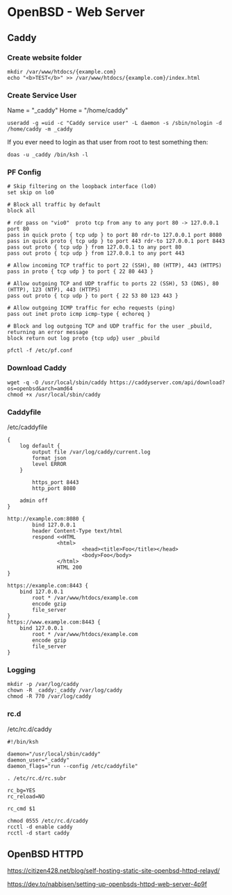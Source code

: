 # OpenBSD - Web Server

## Caddy

### Create website folder

```
mkdir /var/www/htdocs/{example.com}
echo "<b>TEST</b>" >> /var/www/htdocs/{example.com}/index.html
```

### Create Service User

Name = "_caddy" Home = "/home/caddy"
```
useradd -g =uid -c "Caddy service user" -L daemon -s /sbin/nologin -d /home/caddy -m _caddy
```

If you ever need to login as that user from root to test something then:

```
doas -u _caddy /bin/ksh -l
```

### PF Config

```
# Skip filtering on the loopback interface (lo0)
set skip on lo0

# Block all traffic by default
block all

# rdr pass on "vio0"  proto tcp from any to any port 80 -> 127.0.0.1 port 80
pass in quick proto { tcp udp } to port 80 rdr-to 127.0.0.1 port 8080
pass in quick proto { tcp udp } to port 443 rdr-to 127.0.0.1 port 8443
pass out proto { tcp udp } from 127.0.0.1 to any port 80
pass out proto { tcp udp } from 127.0.0.1 to any port 443

# Allow incoming TCP traffic to port 22 (SSH), 80 (HTTP), 443 (HTTPS)
pass in proto { tcp udp } to port { 22 80 443 }

# Allow outgoing TCP and UDP traffic to ports 22 (SSH), 53 (DNS), 80 (HTTP), 123 (NTP), 443 (HTTPS)
pass out proto { tcp udp } to port { 22 53 80 123 443 }

# Allow outgoing ICMP traffic for echo requests (ping)
pass out inet proto icmp icmp-type { echoreq }

# Block and log outgoing TCP and UDP traffic for the user _pbuild, returning an error message
block return out log proto {tcp udp} user _pbuild
```

```
pfctl -f /etc/pf.conf
```

### Download Caddy

```
wget -q -O /usr/local/sbin/caddy https://caddyserver.com/api/download?os=openbsd&arch=amd64
chmod +x /usr/local/sbin/caddy
```

### Caddyfile

/etc/caddyfile

```
{
	log default {
		output file /var/log/caddy/current.log
		format json
		level ERROR
	}

        https_port 8443
        http_port 8080

	admin off
}

http://example.com:8080 {
        bind 127.0.0.1
        header Content-Type text/html
        respond <<HTML
                <html>
                        <head><title>Foo</title></head>
                        <body>Foo</body>
                </html>
                HTML 200
}

https://example.com:8443 {
	bind 127.0.0.1
        root * /var/www/htdocs/example.com
        encode gzip
        file_server
}
https://www.example.com:8443 {
	bind 127.0.0.1
        root * /var/www/htdocs/example.com
        encode gzip
        file_server
}
```

### Logging

```
mkdir -p /var/log/caddy
chown -R _caddy:_caddy /var/log/caddy
chmod -R 770 /var/log/caddy
```

### rc.d

/etc/rc.d/caddy

```
#!/bin/ksh

daemon="/usr/local/sbin/caddy"
daemon_user="_caddy"
daemon_flags="run --config /etc/caddyfile"

. /etc/rc.d/rc.subr

rc_bg=YES
rc_reload=NO

rc_cmd $1
```

```
chmod 0555 /etc/rc.d/caddy
rcctl -d enable caddy
rcctl -d start caddy
```

## OpenBSD HTTPD

https://citizen428.net/blog/self-hosting-static-site-openbsd-httpd-relayd/

https://dev.to/nabbisen/setting-up-openbsds-httpd-web-server-4p9f
